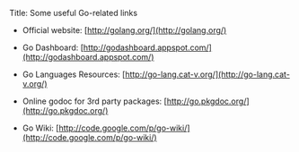 Title: Some useful Go-related links

* Official website: [http://golang.org/](http://golang.org/)

* Go Dashboard: [http://godashboard.appspot.com/](http://godashboard.appspot.com/)

* Go Languages Resources: [http://go-lang.cat-v.org/](http://go-lang.cat-v.org/)

* Online godoc for 3rd party packages: [http://go.pkgdoc.org/](http://go.pkgdoc.org/)

* Go Wiki: [http://code.google.com/p/go-wiki/](http://code.google.com/p/go-wiki/)
